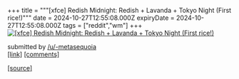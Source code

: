 +++
title = """[xfce] Redish Midnight: Redish + Lavanda + Tokyo Night (First rice!)"""
date = 2024-10-27T12:55:08.000Z
expiryDate = 2024-10-27T12:55:08.000Z
tags = ["reddit","wm"]
+++
[![[xfce] Redish Midnight: Redish + Lavanda + Tokyo Night (First rice!)](https://b.thumbs.redditmedia.com/ZkdkVTOFjpJTEOhwPkzig7zIrvhY85qNkA4vt8sybHk.jpg "[xfce] Redish Midnight: Redish + Lavanda + Tokyo Night (First rice!)")](https://www.reddit.com/r/unixporn/comments/1gdabnn/xfce_redish_midnight_redish_lavanda_tokyo_night/)

submitted by [/u/-metasequoia](https://www.reddit.com/user/-metasequoia)  
[\[link\]](https://www.reddit.com/gallery/1gdabnn) [\[comments\]](https://www.reddit.com/r/unixporn/comments/1gdabnn/xfce_redish_midnight_redish_lavanda_tokyo_night/)

[[source]](https://www.reddit.com/r/unixporn/comments/1gdabnn/xfce_redish_midnight_redish_lavanda_tokyo_night/)
